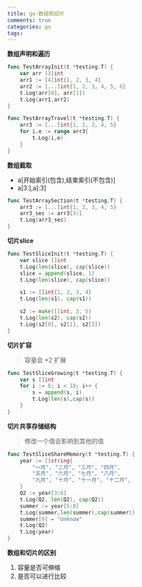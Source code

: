 ```yaml
---
title: go-数组和切片
comments: true
categories: go
tags:
---
```


**数组声明和遍历**

```go
func TestArrayInit(t *testing.T) {
	var arr [3]int
	arr1 := [4]int{1, 2, 3, 4}
	arr2 := [...]int{1, 2, 3, 4, 5, 6}
	t.Log(arr[0], arr[1])
	t.Log(arr1,arr2)
}

func TestArrayTravel(t *testing.T) {
	arr3 := [...]int{1, 2, 3, 4, 5}
	for i,e := range arr3{
		t.Log(i,e)
	}
}
```
<!--more-->
**数组截取**
* a[开始索引(包含),结束索引(不包含)]
* a[3:],a[:3] 

```go
func TestArraySection(t *testing.T) {
	arr3 := [...]int{1, 2, 3, 4, 5}
	arr3_sec := arr3[3:]
	t.Log(arr3_sec)
}
```

**切片slice**
```go
func TestSliceInit(t *testing.T) {
	var slice []int
	t.Log(len(slice), cap(slice))
	slice = append(slice, 1)
	t.Log(len(slice), cap(slice))

	s1 := []int{1, 2, 3, 4}
	t.Log(len(s1), cap(s1))

	s2 := make([]int, 3, 5)
	t.Log(len(s2), cap(s2))
	t.Log(s2[0], s2[1], s2[2])
}
```
**切片扩容**
> 容量会 *2 扩展
```go
func TestSliceGrowing(t *testing.T) {
	var s []int
	for i := 0; i < 10; i++ {
		s = append(s, i)
		t.Log(len(s),cap(s))
	}
}
```

**切片共享存储结构**

> 修改一个值会影响到其他的值

```go
func TestSliceShareMemory(t *testing.T) {
	year := []string{
		"一月", "二月", "三月", "四月",
		"五月", "六月", "七月", "八月",
		"九月", "十月", "十一月", "十二月",
	}
	Q2 := year[3:6]
	t.Log(Q2, len(Q2), cap(Q2))
	summer := year[5:8]
	t.Log(summer,len(summer),cap(summer))
	summer[0] = "Unknow"
	t.Log(Q2)
	t.Log(year)
}
```

**数组和切片的区别**
1. 容量是否可伸缩
2. 是否可以进行比较